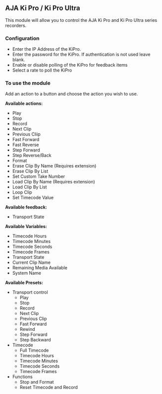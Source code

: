 ## AJA Ki Pro / Ki Pro Ultra

This module will allow you to control the AJA Ki Pro and Ki Pro Ultra series recorders.

### Configuration
* Enter the IP Address of the KiPro.
* Enter the password for the KiPro. If authentication is not used leave blank.
* Enable or disable polling of the KiPro for feedback items
* Select a rate to poll the KiPro

### To use the module
Add an action to a button and choose the action you wish to use.

**Available actions:**
* Play
* Stop
* Record
* Next Clip
* Previous Cliip
* Fast Forward
* Fast Reverse
* Step Forward
* Step Reverse/Back
* Format
* Erase Clip By Name (Requires extension)
* Erase Clip By List
* Set Custom Take Number
* Load Clip By Name (Requires extension)
* Load Clip By List
* Loop Clip
* Set Timecode Value

**Available feedback:**
* Transport State

**Available Variables:**
* Timecode Hours
* Timecode Minutes
* Timecode Seconds
* Timecode Frames
* Transport State
* Current Clip Name
* Remaining Media Available
* System Name

**Available Presets:**
* Transport control
  * Play
  * Stop
  * Record
  * Next Clip
  * Previous Clip
  * Fast Forward
  * Rewind
  * Step Forward
  * Step Backward
* Timecode
  * Full Timecode
  * Timecode Hours
  * Timecode Minutes
  * Timecode Seconds
  * Timecode Frames
* Functions
  * Stop and Format
  * Reset Timecode and Record
